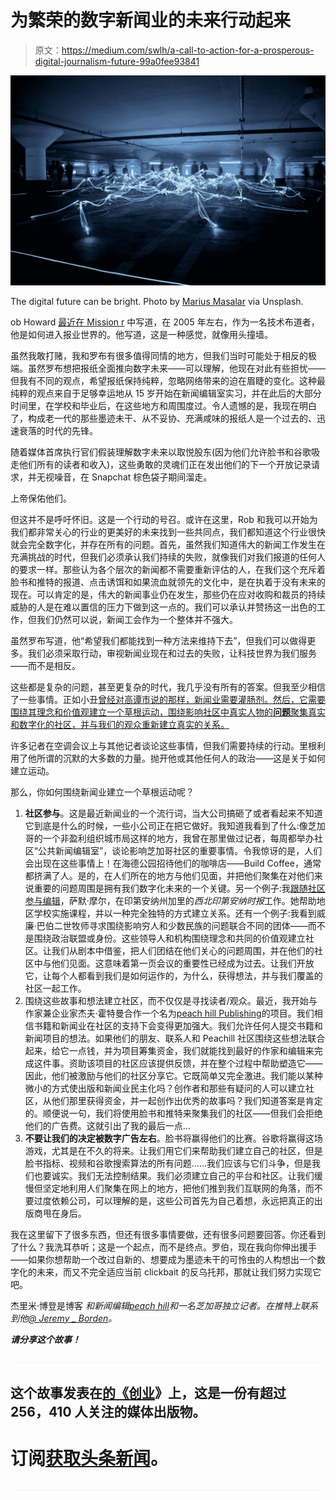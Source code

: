 # 为繁荣的数字新闻业的未来行动起来

> 原文：<https://medium.com/swlh/a-call-to-action-for-a-prosperous-digital-journalism-future-99a0fee93841>

![](img/0d3c1a225e266c2392c236afc5ee4136.png)

The digital future can be bright. Photo by [Marius Masalar](https://unsplash.com/@mariusmasalar) via Unsplash.

ob Howard [最近在 Mission r](/the-mission/the-day-i-quit-journalism-32497911859c) 中写道，在 2005 年左右，作为一名技术布道者，他是如何进入报业世界的。他写道，这是一种感觉，就像用头撞墙。

虽然我敢打赌，我和罗布有很多值得同情的地方，但我们当时可能处于相反的极端。虽然罗布想把报纸全面推向数字未来——可以理解，他现在对此有些担忧——但我有不同的观点，希望报纸保持纯粹，忽略网络带来的迫在眉睫的变化。这种最纯粹的观点来自于足够幸运地从 15 岁开始在新闻编辑室实习，并在此后的大部分时间里，在学校和毕业后，在这些地方和周围度过。令人遗憾的是，我现在明白了，构成老一代的那些墨迹未干、从不妥协、充满咸味的报纸人是一个过去的、迅速衰落的时代的先锋。

随着媒体首席执行官们假装理解数字未来以取悦股东(因为他们允许脸书和谷歌吸走他们所有的读者和收入)，这些勇敢的灵魂们正在发出他们的下一个开放记录请求，并无视噪音，在 Snapchat 棕色袋子期间溜走。

上帝保佑他们。

但这并不是呼吁怀旧。这是一个行动的号召。或许在这里，Rob 和我可以开始为我们都非常关心的行业的更美好的未来找到一些共同点，我们都知道这个行业很快就会完全数字化，并存在所有的问题。首先，虽然我们知道伟大的新闻工作发生在充满挑战的时代，但我们必须承认我们持续的失败，就像我们对我们报道的任何人的要求一样。那些认为各个层次的新闻都不需要重新评估的人，在我们这个充斥着脸书和推特的报道、点击诱饵和如果流血就领先的文化中，是在执着于没有未来的现在。可以肯定的是，伟大的新闻事业仍在发生，那些仍在应对收购和裁员的持续威胁的人是在难以置信的压力下做到这一点的。我们可以承认并赞扬这一出色的工作，但我们仍然可以说，新闻工会作为一个整体并不强大。

虽然罗布写道，他“希望我们都能找到一种方法来维持下去”，但我们可以做得更多。我们必须采取行动，审视新闻业现在和过去的失败，让科技世界为我们服务——而不是相反。

这些都是复杂的问题，甚至更复杂的时代，我几乎没有所有的答案。但我至少相信了一些事情。正如小丑[曾经对高谭市说的那样，新闻业需要灌肠剂。然后，它需要围绕其理念和价值观建立一个草根运动，围绕影响社区中真实人物的**问题**聚集真实和数字化的社区，并与我们的观众重新建立真实的关系。](https://www.youtube.com/watch?v=a1Tpe-dbPQI)

许多记者在空调会议上与其他记者谈论这些事情，但我们需要持续的行动。里根利用了他所谓的沉默的大多数的力量。抛开他或其他任何人的政治——这是关于如何建立运动。

那么，你如何围绕新闻业建立一个草根运动呢？

1.  **社区参与**。这是最近新闻业的一个流行词，当大公司搞砸了或者看起来不知道它到底是什么的时候，一些小公司正在把它做好。我知道我看到了什么:像芝加哥的一个非盈利组织城市局这样的地方，我曾在那里做过记者，每周都举办社区“公共新闻编辑室”，谈论影响芝加哥社区的重要事情。令我惊讶的是，人们会出现在这些事情上！在海德公园招待他们的咖啡店——Build Coffee，通常都挤满了人。是的，在人们所在的地方与他们见面，并把他们聚集在对他们来说重要的问题周围是拥有我们数字化未来的一个关键。另一个例子:我[跟随社区参与编辑](https://www.csmonitor.com/USA/Politics/2017/0412/How-a-gritty-Midwestern-city-is-emerging-as-a-model-for-civility)，萨默·摩尔，在印第安纳州加里的*西北印第安纳时报*工作。她帮助地区学校实施课程，并以一种完全独特的方式建立关系。还有一个例子:我看到威廉·巴伯二世牧师寻求围绕影响穷人和少数民族的问题联合不同的团体——而不是围绕政治联盟或身份。这些领导人和机构围绕理念和共同的价值观建立社区。让我们从剧本中借鉴，把人们团结在他们关心的问题周围，并在他们的社区中与他们见面。这意味着第一页会议的重要性已经成为过去。让我们开放它，让每个人都看到我们是如何运作的，为什么，获得想法，并与我们覆盖的社区一起工作。
2.  围绕这些故事和想法建立社区，而不仅仅是寻找读者/观众。最近，我开始与作家兼企业家杰夫·霍特曼合作一个名为[peach hill Publishing](http://www.peachill.com/)的项目。我们相信书籍和新闻业在社区的支持下会变得更加强大。我们允许任何人提交书籍和新闻项目的想法。如果他们的朋友、联系人和 Peachill 社区围绕这些想法联合起来，给它一点钱，并为项目筹集资金，我们就能找到最好的作家和编辑来完成这件事。资助该项目的社区应该提供反馈，并在整个过程中帮助塑造它——因此，他们被激励与他们的社区分享它。它既简单又完全激进。我们能以某种微小的方式使出版和新闻业民主化吗？创作者和那些有疑问的人可以建立社区，从他们那里获得资金，并一起创作出优秀的故事吗？我们知道答案是肯定的。顺便说一句，我们将使用脸书和推特来聚集我们的社区——但我们会拒绝他们的广告费。这就引出了我的最后一点…
3.  **不要让我们的决定被数字广告左右**。脸书将赢得他们的比赛。谷歌将赢得这场游戏，尤其是在不久的将来。让我们用它们来帮助我们建立自己的社区，但是脸书指标、视频和谷歌搜索算法的所有问题……我们应该与它们斗争，但是我们也要诚实。我们无法控制结果。我们必须建立自己的平台和社区。让我们缓慢但坚定地利用人们聚集在网上的地方，把他们推到我们互联网的角落，而不要过度依赖公司，可以理解的是，这些公司首先为自己着想，永远把真正的出版商甩在身后。

我在这里留下了很多东西，但还有很多事情要做，还有很多问题要回答。你还看到了什么？我洗耳恭听；这是一个起点，而不是终点。罗伯，现在我向你伸出援手——如果你想帮助一个改过自新的、想要成为墨迹未干的可怜虫的人构想出一个数字化的未来，而又不完全适应当前 clickbait 的反乌托邦，那就让我们努力实现它吧。

杰里米·博登是博客 *和新闻编辑*[*peach hill*](https://peachill.com/)*和一名芝加哥独立记者。在推特上联系到他*[*@ Jeremy _ Borden*](https://twitter.com/Jeremy_Borden)*。*

***请分享这个故事！***

![](img/70cd62e4bfba19568e87ab10ede853cf.png)

## 这个故事发表在[的《创业](https://medium.com/swlh)》上，这是一份有超过 256，410 人关注的媒体出版物。

# 订阅[获取头条新闻](http://growthsupply.com/the-startup-newsletter/)。

![](img/70cd62e4bfba19568e87ab10ede853cf.png)